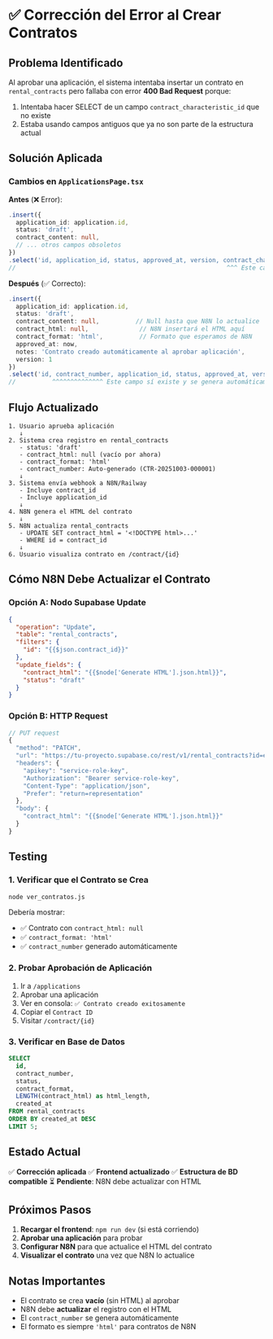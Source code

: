 # ✅ Corrección del Error al Crear Contratos

## Problema Identificado

Al aprobar una aplicación, el sistema intentaba insertar un contrato en `rental_contracts` pero fallaba con error **400 Bad Request** porque:

1. Intentaba hacer SELECT de un campo `contract_characteristic_id` que no existe
2. Estaba usando campos antiguos que ya no son parte de la estructura actual

## Solución Aplicada

### Cambios en `ApplicationsPage.tsx`

**Antes** (❌ Error):
```typescript
.insert({
  application_id: application.id,
  status: 'draft',
  contract_content: null,
  // ... otros campos obsoletos
})
.select('id, application_id, status, approved_at, version, contract_characteristic_id')
//                                                          ^^^ Este campo no existe
```

**Después** (✅ Correcto):
```typescript
.insert({
  application_id: application.id,
  status: 'draft',
  contract_content: null,          // Null hasta que N8N lo actualice
  contract_html: null,              // N8N insertará el HTML aquí
  contract_format: 'html',          // Formato que esperamos de N8N
  approved_at: now,
  notes: 'Contrato creado automáticamente al aprobar aplicación',
  version: 1
})
.select('id, contract_number, application_id, status, approved_at, version')
//          ^^^^^^^^^^^^^^ Este campo sí existe y se genera automáticamente
```

## Flujo Actualizado

```
1. Usuario aprueba aplicación
   ↓
2. Sistema crea registro en rental_contracts
   - status: 'draft'
   - contract_html: null (vacío por ahora)
   - contract_format: 'html'
   - contract_number: Auto-generado (CTR-20251003-000001)
   ↓
3. Sistema envía webhook a N8N/Railway
   - Incluye contract_id
   - Incluye application_id
   ↓
4. N8N genera el HTML del contrato
   ↓
5. N8N actualiza rental_contracts
   - UPDATE SET contract_html = '<!DOCTYPE html>...'
   - WHERE id = contract_id
   ↓
6. Usuario visualiza contrato en /contract/{id}
```

## Cómo N8N Debe Actualizar el Contrato

### Opción A: Nodo Supabase Update

```json
{
  "operation": "Update",
  "table": "rental_contracts",
  "filters": {
    "id": "{{$json.contract_id}}"
  },
  "update_fields": {
    "contract_html": "{{$node['Generate HTML'].json.html}}",
    "status": "draft"
  }
}
```

### Opción B: HTTP Request

```javascript
// PUT request
{
  "method": "PATCH",
  "url": "https://tu-proyecto.supabase.co/rest/v1/rental_contracts?id=eq.{{$json.contract_id}}",
  "headers": {
    "apikey": "service-role-key",
    "Authorization": "Bearer service-role-key",
    "Content-Type": "application/json",
    "Prefer": "return=representation"
  },
  "body": {
    "contract_html": "{{$node['Generate HTML'].json.html}}"
  }
}
```

## Testing

### 1. Verificar que el Contrato se Crea

```bash
node ver_contratos.js
```

Debería mostrar:
- ✅ Contrato con `contract_html: null`
- ✅ `contract_format: 'html'`
- ✅ `contract_number` generado automáticamente

### 2. Probar Aprobación de Aplicación

1. Ir a `/applications`
2. Aprobar una aplicación
3. Ver en consola: `✅ Contrato creado exitosamente`
4. Copiar el `Contract ID`
5. Visitar `/contract/{id}`

### 3. Verificar en Base de Datos

```sql
SELECT 
  id,
  contract_number,
  status,
  contract_format,
  LENGTH(contract_html) as html_length,
  created_at
FROM rental_contracts
ORDER BY created_at DESC
LIMIT 5;
```

## Estado Actual

✅ **Corrección aplicada**
✅ **Frontend actualizado**
✅ **Estructura de BD compatible**
⏳ **Pendiente**: N8N debe actualizar con HTML

## Próximos Pasos

1. **Recargar el frontend**: `npm run dev` (si está corriendo)
2. **Aprobar una aplicación** para probar
3. **Configurar N8N** para que actualice el HTML del contrato
4. **Visualizar el contrato** una vez que N8N lo actualice

## Notas Importantes

- El contrato se crea **vacío** (sin HTML) al aprobar
- N8N debe **actualizar** el registro con el HTML
- El `contract_number` se genera automáticamente
- El formato es siempre `'html'` para contratos de N8N

